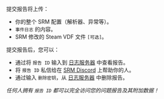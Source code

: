 提交报告将上传：

* 你的整个 SRM 配置（解析器、异常等）。
* `事件日志` 的内容。
* SRM 修改的 Steam VDF 文件 `[可选]`。

提交报告后，您可以：

* 通过将 `报告 ID` 输入到 [日志服务器](https://logs.jozen.blue) 中查看报告。
* 将 `报告 ID` 私信给在 [SRM Discord](https://discord.gg/bnSVJrz) 上帮助你的人。
* 通过输入 `删除密钥`，从 [日志服务器](https://logs.jozen.blue) 中删除报告。

*任何人拥有 `报告 ID` 都可以完全访问您的问题报告及其附加数据！*
